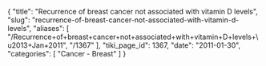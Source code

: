 {
  "title": "Recurrence of breast cancer not associated with vitamin D levels",
  "slug": "recurrence-of-breast-cancer-not-associated-with-vitamin-d-levels",
  "aliases": [
    "/Recurrence+of+breast+cancer+not+associated+with+vitamin+D+levels+\u2013+Jan+2011",
    "/1367"
  ],
  "tiki_page_id": 1367,
  "date": "2011-01-30",
  "categories": [
    "Cancer - Breast"
  ]
}

